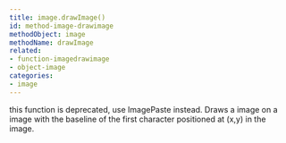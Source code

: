 ```yaml
---
title: image.drawImage()
id: method-image-drawimage
methodObject: image
methodName: drawImage
related:
- function-imagedrawimage
- object-image
categories:
- image
---
```


this function is deprecated, use ImagePaste instead. Draws a image on a image with the baseline of the first character positioned at (x,y) in the image.